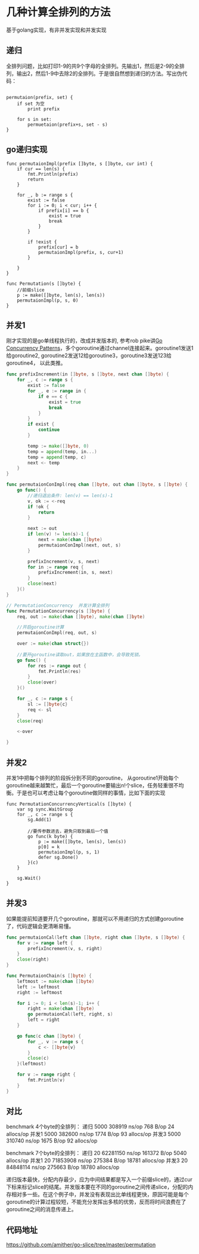 # 几种计算全排列的方法

基于golang实现，有非并发实现和并发实现

## 递归

全排列问题，比如打印1-9的共9个字母的全排列。先输出1，然后是2-9的全排列，输出2，然后1-9中去除2的全排列。于是很自然想到递归的方法。写出伪代码：

```

permutaion(prefix, set) {
    if set 为空
        print prefix

    for s in set:
        permuetaion(prefix+s, set - s)
}
```

## go递归实现

```
func permutaionImpl(prefix []byte, s []byte, cur int) {
	if cur == len(s) {
		fmt.Println(prefix)
		return
	}

	for _, b := range s {
		exist := false
		for i := 0; i < cur; i++ {
			if prefix[i] == b {
				exist = true
				break
			}
		}

		if !exist {
			prefix[cur] = b
			permutaionImpl(prefix, s, cur+1)
		}

	}
}

func Permutation(s []byte) {
	//前缀slice
	p := make([]byte, len(s), len(s))
	permutaionImpl(p, s, 0)
}
```

## 并发1

刚才实现的是go单线程执行的，改成并发版本的, 参考rob pike讲[Go Concurrency Patterns](https://talks.golang.org/2012/concurrency.slide#39)，多个goroutine通过channel连接起来。goroutine1发送1给goroutine2, goroutine2发送12给goroutine3，goroutine3发送123给goroutine4， 以此类推。

``` go
func prefixIncrement(in []byte, s []byte, next chan []byte) {
	for _, c := range s {
		exist := false
		for _, e := range in {
			if e == c {
				exist = true
				break
			}
		}
		if exist {
			continue
		}

		temp := make([]byte, 0)
		temp = append(temp, in...)
		temp = append(temp, c)
		next <- temp
	}
}

func permutaionConImpl(req chan []byte, out chan []byte, s []byte) {
	go func() {
		//递归退出条件: len(v) == len(s)-1
		v, ok := <-req
		if !ok {
			return
		}

		next := out
		if len(v) != len(s)-1 {
			next = make(chan []byte)
			permutaionConImpl(next, out, s)
		}

		prefixIncrement(v, s, next)
		for in := range req {
			prefixIncrement(in, s, next)
		}
		close(next)
	}()
}

// PermutationConcurrency  并发计算全排列
func PermutationConcurrency(s []byte) {
	req, out := make(chan []byte), make(chan []byte)

	//开启goroutine计算
	permutaionConImpl(req, out, s)

    over := make(chan struct{})
    
    //要开goroutine读取out，如果放在主函数中，会导致死锁。
	go func() {
		for res := range out {
			fmt.Println(res)
		}
		close(over)
	}()

	for _, c := range s {
		sl := []byte{c}
		req <- sl
	}
	close(req)

	<-over

}
```

## 并发2

并发1中把每个排列的阶段拆分到不同的goroutine， 从goroutine1开始每个goroutine越来越繁忙，最后一个goroutine要输出n!个slice，任务轻重很不均衡。于是也可以考虑让每个goroutine做同样的事情，比如下面的实现

```
func PermutationConcurrencyVertical(s []byte) {
	var sg sync.WaitGroup
	for _, c := range s {
		sg.Add(1)

		//要传参数进去，避免只取到最后一个值
		go func(k byte) {
			p := make([]byte, len(s), len(s))
			p[0] = k
			permutaionImpl(p, s, 1)
			defer sg.Done()
		}(c)
	}

	sg.Wait()
}
```

## 并发3

如果能提前知道要开几个goroutine，那就可以不用递归的方式创建goroutine了，代码逻辑会更清晰易懂。

```go
func permutaionCal(left chan []byte, right chan []byte, s []byte) {
	for v := range left {
		prefixIncrement(v, s, right)
	}
	close(right)
}

func PermutaionChain(s []byte) {
	leftmost := make(chan []byte)
	left := leftmost
	right := leftmost

	for i := 0; i < len(s)-1; i++ {
		right = make(chan []byte)
		go permutaionCal(left, right, s)
		left = right
	}

	go func(c chan []byte) {
		for _, v := range s {
			c <- []byte{v}
		}
		close(c)
	}(leftmost)

	for v := range right {
		fmt.Println(v)
	}
}
```
## 对比
benchmark 4个byte的全排列：
递归  5000	    308919 ns/op	     768 B/op	      24 allocs/op
并发1 5000	    382600 ns/op	    1774 B/op	      93 allocs/op
并发3 5000	    310740 ns/op	    1675 B/op	      92 allocs/op

benchmark 7个byte的全排列：
递归  20	  62281150 ns/op	  161372 B/op	    5040 allocs/op
并发1 20	  71853908 ns/op	  275384 B/op	   18781 allocs/op
并发3 20	  84848114 ns/op	  275663 B/op	   18780 allocs/op

递归版本最快，分配内存最少，应为中间结果都是写入一个前缀slice的，通过cur下标来标记slice的结尾。并发版本要在不同的goroutine之间传递slice，分配的内存相对多一些。在这个例子中，并发没有表现出比单线程更快，原因可能是每个goroutine的计算过程较短，不能充分发挥出多核的优势，反而将时间浪费在了goroutine之间的消息传递上。

## 代码地址

https://github.com/amither/go-slice/tree/master/permutation

